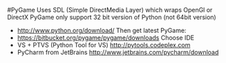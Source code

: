 #PyGame
Uses SDL (Simple DirectMedia Layer) which wraps OpenGl or DirectX
PyGame only support 32 bit version of Python (not 64bit version)
* http://www.python.org/download/
Then get latest PyGame:
* https://bitbucket.org/pygame/pygame/downloads
Choose IDE
* VS + PTVS (Python Tool for VS)
http://pytools.codeplex.com
* PyCharm from JetBrains
http://www.jetbrains.com/pycharm/download
